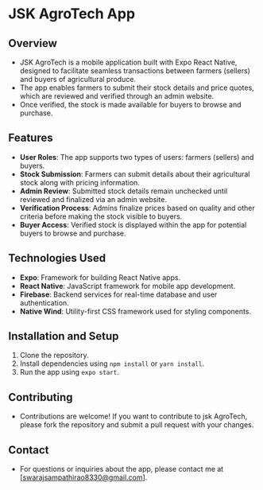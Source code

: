 # JSK AgroTech App

## Overview
- JSK AgroTech is a mobile application built with Expo React Native, designed to facilitate seamless transactions between farmers (sellers) and buyers of agricultural produce.
- The app enables farmers to submit their stock details and price quotes, which are reviewed and verified through an admin website.
- Once verified, the stock is made available for buyers to browse and purchase.

## Features
- **User Roles**: The app supports two types of users: farmers (sellers) and buyers.
- **Stock Submission**: Farmers can submit details about their agricultural stock along with pricing information.
- **Admin Review**: Submitted stock details remain unchecked until reviewed and finalized via an admin website.
- **Verification Process**: Admins finalize prices based on quality and other criteria before making the stock visible to buyers.
- **Buyer Access**: Verified stock is displayed within the app for potential buyers to browse and purchase.

## Technologies Used
- **Expo**: Framework for building React Native apps.
- **React Native**: JavaScript framework for mobile app development.
- **Firebase**: Backend services for real-time database and user authentication.
- **Native Wind**: Utility-first CSS framework used for styling components.

## Installation and Setup
1. Clone the repository.
2. Install dependencies using `npm install` or `yarn install`.
3. Run the app using `expo start`.

## Contributing
- Contributions are welcome! If you want to contribute to jsk AgroTech, please fork the repository and submit a pull request with your changes.

## Contact
- For questions or inquiries about the app, please contact me at [swarajsampathirao8330@gmail.com].
